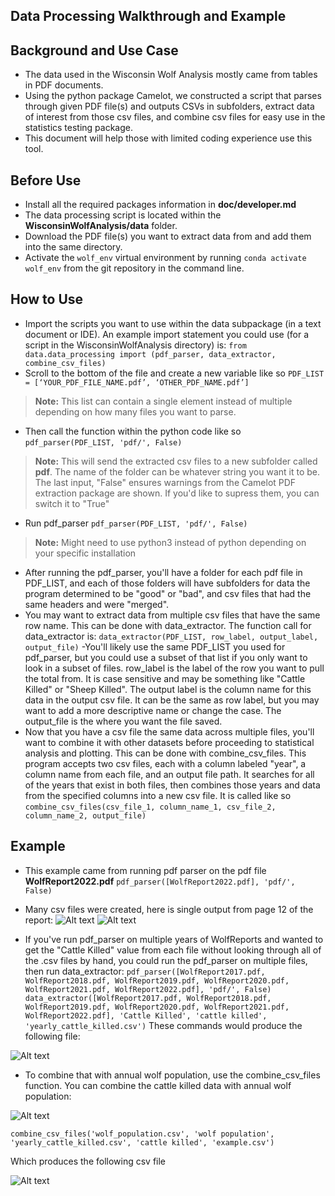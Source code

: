 ## Data Processing Walkthrough and Example 

## Background and Use Case
- The data used in the Wisconsin Wolf Analysis mostly came from tables in PDF documents.
- Using the python package Camelot, we constructed a script that parses through given PDF file(s) and outputs CSVs in subfolders, extract data of interest from those csv files, and combine csv files for easy use in the statistics testing package.
- This document will help those with limited coding experience use this tool.

## Before Use

- Install all the required packages information in **doc/developer.md**
- The data processing script is located within the **WisconsinWolfAnalysis/data** folder.
- Download the PDF file(s) you want to extract data from and add them into the same directory.
- Activate the `wolf_env` virtual environment by running `conda activate wolf_env` from the git repository in the command line. 


## How to Use

- Import the scripts you want to use within the data subpackage (in a text document or IDE). An example import statement you could use (for a script in the WisconsinWolfAnalysis directory) is: `from data.data_processing import (pdf_parser, data_extractor, combine_csv_files)`
- Scroll to the bottom of the file and create a new variable like so
`PDF_LIST = [‘YOUR_PDF_FILE_NAME.pdf’, ‘OTHER_PDF_NAME.pdf’]`
> **Note:** This list can contain a single element instead of multiple depending on how many files you want to parse.
- Then call the function within the python code like so
`pdf_parser(PDF_LIST, 'pdf/', False)`
>**Note:** This will send the extracted csv files to a new subfolder called **pdf**. The name of the folder can be whatever string you want it to be. The last input, "False" ensures warnings from the Camelot PDF extraction package are shown. If you'd like to supress them, you can switch it to "True"
- Run pdf_parser 
`pdf_parser(PDF_LIST, 'pdf/', False)`
>**Note:** Might need to use python3 instead of python depending on your specific installation 
- After running the pdf_parser, you'll have a folder for each pdf file in PDF_LIST, and each of those folders will have subfolders for data the program determined to be "good" or "bad", and csv files that had the same headers and were "merged".
- You may want to extract data from multiple csv files that have the same row name. This can be done with data_extractor. The function call for data_extractor is:
`data_extractor(PDF_LIST, row_label, output_label, output_file)`
-You'll likely use the same PDF_LIST you used for pdf_parser, but you could use a subset of that list if you only want to look in a subset of files. row_label is the label of the row you want to pull the total from. It is case sensitive and may be something like "Cattle Killed" or "Sheep Killed". The output label is the column name for this data in the output csv file. It can be the same as row label, but you may want to add a more descriptive name or change the case. The output_file is the where you want the file saved.
- Now that you have a csv file the same data across multiple files, you'll want to combine it with other datasets before proceeding to statistical analysis and plotting. This can be done with combine_csv_files. This program accepts two csv files, each with a column labeled "year", a column name from each file, and an output file path. It searches for all of the years that exist in both files, then combines those years and data from the specified columns into a new csv file. It is called like so
`combine_csv_files(csv_file_1, column_name_1, csv_file_2, column_name_2, output_file)`
 
## Example 
- This example came from running pdf parser on the pdf file **WolfReport2022.pdf**
`pdf_parser([WolfReport2022.pdf], 'pdf/', False)`
- Many csv files were created, here is single output from page 12 of the report:
![Alt text](pdf_parser_example_input.JPG  "PDF version")
![Alt text](pdf_parser_example_output.JPG  "CSV version")

- If you've run pdf_parser on multiple years of WolfReports and wanted to get the "Cattle Killed" value from each file without looking through all of the .csv files by hand, you could run the pdf_parser on multiple files, then run data_extractor:
`pdf_parser([WolfReport2017.pdf, WolfReport2018.pdf, WolfReport2019.pdf, WolfReport2020.pdf, WolfReport2021.pdf, WolfReport2022.pdf], 'pdf/', False)`
`data_extractor([WolfReport2017.pdf, WolfReport2018.pdf, WolfReport2019.pdf, WolfReport2020.pdf, WolfReport2021.pdf, WolfReport2022.pdf], 'Cattle Killed', 'cattle killed', 'yearly_cattle_killed.csv')`
These commands would produce the following file:

![Alt text](data_extractor_output.jpg  "Extracted Data")

- To combine that with annual wolf population, use the combine_csv_files function. You can combine the cattle killed data with annual wolf population:

![Alt text](csv_combiner_input.jpg  "Wolf Population")

`combine_csv_files('wolf_population.csv', 'wolf population', 'yearly_cattle_killed.csv', 'cattle killed', 'example.csv')`

Which produces the following csv file

![Alt text](csv_combiner_output.jpg  "Combined CSV File")

